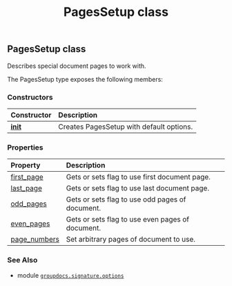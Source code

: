 ﻿---
title: PagesSetup class
second_title: GroupDocs.Signature for Python via .NET API References
description: 
type: docs
url: /python-net/groupdocs.signature.options/pagessetup/
is_root: false
weight: 240
---

## PagesSetup class

Describes special document pages to work with.



The PagesSetup type exposes the following members:

### Constructors
| Constructor | Description |
| :- | :- |
| [__init__](/signature/python-net/groupdocs.signature.options/pagessetup/__init__/#) | Creates PagesSetup with default options. |


### Properties
| Property | Description |
| :- | :- |
| [first_page](/signature/python-net/groupdocs.signature.options/pagessetup/first_page) | Gets or sets flag to use first document page. |
| [last_page](/signature/python-net/groupdocs.signature.options/pagessetup/last_page) | Gets or sets flag to use last document page. |
| [odd_pages](/signature/python-net/groupdocs.signature.options/pagessetup/odd_pages) | Gets or sets flag to use odd pages of document. |
| [even_pages](/signature/python-net/groupdocs.signature.options/pagessetup/even_pages) | Gets or sets flag to use even pages of document. |
| [page_numbers](/signature/python-net/groupdocs.signature.options/pagessetup/page_numbers) | Set arbitrary pages of document to use. |



### See Also
* module [`groupdocs.signature.options`](..)
